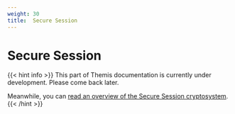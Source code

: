 ```yaml
---
weight: 30
title:  Secure Session
---
```


# Secure Session

{{< hint info >}}
This part of Themis documentation is currently under development.
Please come back later.

Meanwhile, you can [read an overview of the Secure Session cryptosystem](/themis/crypto-theory/cryptosystems/secure-session/).
{{< /hint >}}

